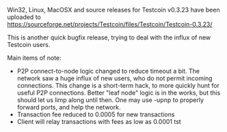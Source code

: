 Win32, Linux, MacOSX and source releases for Testcoin v0.3.23 have been uploaded to
https://sourceforge.net/projects/Testcoin/files/Testcoin/Testcoin-0.3.23/

This is another quick bugfix release, trying to deal with the influx of new Testcoin users.

Main items of note:

* P2P connect-to-node logic changed to reduce timeout a bit.  The network saw a huge influx of new users, who do not permit incoming connections.  This change is a short-term hack, to more quickly hunt for useful P2P connections.  Better "leaf node" logic is in the works, but this should let us limp along until then.  One may use -upnp to properly forward ports, and help the network.
* Transaction fee reduced to 0.0005 for new transactions
* Client will relay transactions with fees as low as 0.0001 tst
